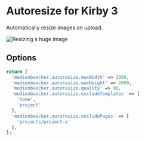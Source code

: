 # Autoresize for Kirby 3

Automatically resize images on upload.

![Resizing a huge image](https://user-images.githubusercontent.com/7975568/51390756-73ff4480-1b30-11e9-913d-7c6ba78fb7bd.gif)

## Options

```php
return [
  'medienbaecker.autoresize.maxWidth' => 2000,
  'medienbaecker.autoresize.maxHeight' => 2000,
  'medienbaecker.autoresize.quality' => 90,
  'medienbaecker.autoresize.excludeTemplates' => [
    'home',
    'project'
  ],
  'medienbaecker.autoresize.excludePages' => [
    'projects/project-a'
  ],
];
```
